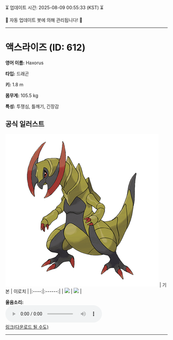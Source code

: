 
⏳ 업데이트 시간: 2025-08-09 00:55:33 (KST) ⏳

🤖 자동 업데이트 봇에 의해 관리됩니다! 🤖

---

# 액스라이즈 (ID: 612)
**영어 이름:** Haxorus

**타입:** 드래곤

**키:** 1.8 m

**몸무게:** 105.5 kg

**특성:** 투쟁심, 틀깨기, 긴장감

## 공식 일러스트
![](https://raw.githubusercontent.com/PokeAPI/sprites/master/sprites/pokemon/other/official-artwork/612.png)
| 기본 | 이로치 |
|:----:|:------:|
| <img src="http://play.pokemonshowdown.com/sprites/ani/haxorus.gif" width="200"> | <img src="http://play.pokemonshowdown.com/sprites/ani-shiny/haxorus.gif" width="200"> |

**울음소리:**<br><audio controls src="https://raw.githubusercontent.com/PokeAPI/cries/main/cries/pokemon/latest/612.ogg"></audio><br> [링크(다운로드 될 수도)](https://raw.githubusercontent.com/PokeAPI/cries/main/cries/pokemon/latest/612.ogg)


---
